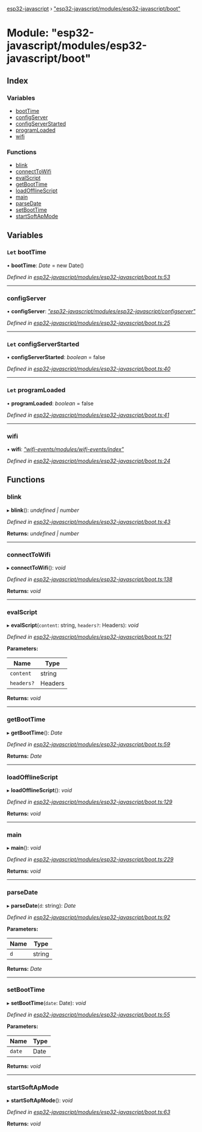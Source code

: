 [esp32-javascript](../README.md) › ["esp32-javascript/modules/esp32-javascript/boot"](_esp32_javascript_modules_esp32_javascript_boot_.md)

# Module: "esp32-javascript/modules/esp32-javascript/boot"

## Index

### Variables

* [bootTime](_esp32_javascript_modules_esp32_javascript_boot_.md#let-boottime)
* [configServer](_esp32_javascript_modules_esp32_javascript_boot_.md#configserver)
* [configServerStarted](_esp32_javascript_modules_esp32_javascript_boot_.md#let-configserverstarted)
* [programLoaded](_esp32_javascript_modules_esp32_javascript_boot_.md#let-programloaded)
* [wifi](_esp32_javascript_modules_esp32_javascript_boot_.md#wifi)

### Functions

* [blink](_esp32_javascript_modules_esp32_javascript_boot_.md#blink)
* [connectToWifi](_esp32_javascript_modules_esp32_javascript_boot_.md#connecttowifi)
* [evalScript](_esp32_javascript_modules_esp32_javascript_boot_.md#evalscript)
* [getBootTime](_esp32_javascript_modules_esp32_javascript_boot_.md#getboottime)
* [loadOfflineScript](_esp32_javascript_modules_esp32_javascript_boot_.md#loadofflinescript)
* [main](_esp32_javascript_modules_esp32_javascript_boot_.md#main)
* [parseDate](_esp32_javascript_modules_esp32_javascript_boot_.md#parsedate)
* [setBootTime](_esp32_javascript_modules_esp32_javascript_boot_.md#setboottime)
* [startSoftApMode](_esp32_javascript_modules_esp32_javascript_boot_.md#startsoftapmode)

## Variables

### `Let` bootTime

• **bootTime**: *Date* = new Date()

*Defined in [esp32-javascript/modules/esp32-javascript/boot.ts:53](https://github.com/marcelkottmann/esp32-javascript/blob/22ffb3d/components/esp32-javascript/modules/esp32-javascript/boot.ts#L53)*

___

###  configServer

• **configServer**: *["esp32-javascript/modules/esp32-javascript/configserver"](_esp32_javascript_modules_esp32_javascript_configserver_.md)*

*Defined in [esp32-javascript/modules/esp32-javascript/boot.ts:25](https://github.com/marcelkottmann/esp32-javascript/blob/22ffb3d/components/esp32-javascript/modules/esp32-javascript/boot.ts#L25)*

___

### `Let` configServerStarted

• **configServerStarted**: *boolean* = false

*Defined in [esp32-javascript/modules/esp32-javascript/boot.ts:40](https://github.com/marcelkottmann/esp32-javascript/blob/22ffb3d/components/esp32-javascript/modules/esp32-javascript/boot.ts#L40)*

___

### `Let` programLoaded

• **programLoaded**: *boolean* = false

*Defined in [esp32-javascript/modules/esp32-javascript/boot.ts:41](https://github.com/marcelkottmann/esp32-javascript/blob/22ffb3d/components/esp32-javascript/modules/esp32-javascript/boot.ts#L41)*

___

###  wifi

• **wifi**: *["wifi-events/modules/wifi-events/index"](_wifi_events_modules_wifi_events_index_.md)*

*Defined in [esp32-javascript/modules/esp32-javascript/boot.ts:24](https://github.com/marcelkottmann/esp32-javascript/blob/22ffb3d/components/esp32-javascript/modules/esp32-javascript/boot.ts#L24)*

## Functions

###  blink

▸ **blink**(): *undefined | number*

*Defined in [esp32-javascript/modules/esp32-javascript/boot.ts:43](https://github.com/marcelkottmann/esp32-javascript/blob/22ffb3d/components/esp32-javascript/modules/esp32-javascript/boot.ts#L43)*

**Returns:** *undefined | number*

___

###  connectToWifi

▸ **connectToWifi**(): *void*

*Defined in [esp32-javascript/modules/esp32-javascript/boot.ts:138](https://github.com/marcelkottmann/esp32-javascript/blob/22ffb3d/components/esp32-javascript/modules/esp32-javascript/boot.ts#L138)*

**Returns:** *void*

___

###  evalScript

▸ **evalScript**(`content`: string, `headers?`: Headers): *void*

*Defined in [esp32-javascript/modules/esp32-javascript/boot.ts:121](https://github.com/marcelkottmann/esp32-javascript/blob/22ffb3d/components/esp32-javascript/modules/esp32-javascript/boot.ts#L121)*

**Parameters:**

Name | Type |
------ | ------ |
`content` | string |
`headers?` | Headers |

**Returns:** *void*

___

###  getBootTime

▸ **getBootTime**(): *Date*

*Defined in [esp32-javascript/modules/esp32-javascript/boot.ts:59](https://github.com/marcelkottmann/esp32-javascript/blob/22ffb3d/components/esp32-javascript/modules/esp32-javascript/boot.ts#L59)*

**Returns:** *Date*

___

###  loadOfflineScript

▸ **loadOfflineScript**(): *void*

*Defined in [esp32-javascript/modules/esp32-javascript/boot.ts:129](https://github.com/marcelkottmann/esp32-javascript/blob/22ffb3d/components/esp32-javascript/modules/esp32-javascript/boot.ts#L129)*

**Returns:** *void*

___

###  main

▸ **main**(): *void*

*Defined in [esp32-javascript/modules/esp32-javascript/boot.ts:229](https://github.com/marcelkottmann/esp32-javascript/blob/22ffb3d/components/esp32-javascript/modules/esp32-javascript/boot.ts#L229)*

**Returns:** *void*

___

###  parseDate

▸ **parseDate**(`d`: string): *Date*

*Defined in [esp32-javascript/modules/esp32-javascript/boot.ts:92](https://github.com/marcelkottmann/esp32-javascript/blob/22ffb3d/components/esp32-javascript/modules/esp32-javascript/boot.ts#L92)*

**Parameters:**

Name | Type |
------ | ------ |
`d` | string |

**Returns:** *Date*

___

###  setBootTime

▸ **setBootTime**(`date`: Date): *void*

*Defined in [esp32-javascript/modules/esp32-javascript/boot.ts:55](https://github.com/marcelkottmann/esp32-javascript/blob/22ffb3d/components/esp32-javascript/modules/esp32-javascript/boot.ts#L55)*

**Parameters:**

Name | Type |
------ | ------ |
`date` | Date |

**Returns:** *void*

___

###  startSoftApMode

▸ **startSoftApMode**(): *void*

*Defined in [esp32-javascript/modules/esp32-javascript/boot.ts:63](https://github.com/marcelkottmann/esp32-javascript/blob/22ffb3d/components/esp32-javascript/modules/esp32-javascript/boot.ts#L63)*

**Returns:** *void*
